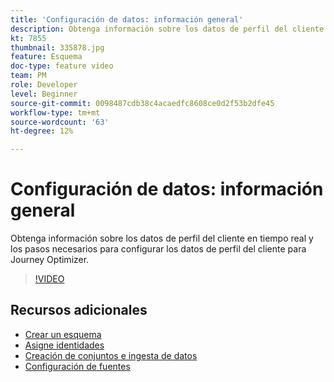 ```yaml
---
title: 'Configuración de datos: información general'
description: Obtenga información sobre los datos de perfil del cliente en tiempo real y los pasos necesarios para configurar los datos de perfil del cliente para Journey Optimizer.
kt: 7855
thumbnail: 335878.jpg
feature: Esquema
doc-type: feature video
team: PM
role: Developer
level: Beginner
source-git-commit: 0098487cdb38c4acaedfc8608ce0d2f53b2dfe45
workflow-type: tm+mt
source-wordcount: '63'
ht-degree: 12%

---
```



# Configuración de datos: información general

Obtenga información sobre los datos de perfil del cliente en tiempo real y los pasos necesarios para configurar los datos de perfil del cliente para Journey Optimizer.

>[!VIDEO](https://video.tv.adobe.com/v/335878?quality=12)

## Recursos adicionales

* [Crear un esquema](/help/set-up-data/create-schema.md)
* [Asigne identidades](/help/set-up-data/map-identities.md)
* [Creación de conjuntos e ingesta de datos](/help/set-up-data/create-datasets-and-ingest-data.md)
* [Configuración de fuentes](/help/set-up-data/configure-sources.md)
